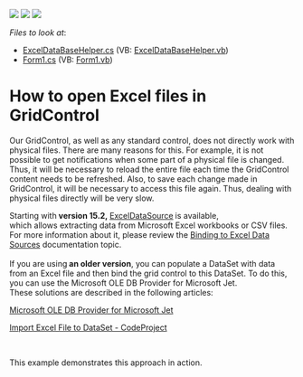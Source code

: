 <!-- default badges list -->
![](https://img.shields.io/endpoint?url=https://codecentral.devexpress.com/api/v1/VersionRange/128630546/12.1.4%2B)
[![](https://img.shields.io/badge/Open_in_DevExpress_Support_Center-FF7200?style=flat-square&logo=DevExpress&logoColor=white)](https://supportcenter.devexpress.com/ticket/details/E4104)
[![](https://img.shields.io/badge/📖_How_to_use_DevExpress_Examples-e9f6fc?style=flat-square)](https://docs.devexpress.com/GeneralInformation/403183)
<!-- default badges end -->
<!-- default file list -->
*Files to look at*:

* [ExcelDataBaseHelper.cs](./CS/ExcelDataBaseHelper.cs) (VB: [ExcelDataBaseHelper.vb](./VB/ExcelDataBaseHelper.vb))
* [Form1.cs](./CS/Form1.cs) (VB: [Form1.vb](./VB/Form1.vb))
<!-- default file list end -->
# How to open Excel files in GridControl


<p>Our GridControl, as well as any standard control, does not directly work with physical files. There are many reasons for this. For example, it is not possible to get notifications when some part of a physical file is changed. Thus, it will be necessary to reload the entire file each time the GridControl content needs to be refreshed. Also, to save each change made in GridControl, it will be necessary to access this file again. Thus, dealing with physical files directly will be very slow.</p>
<p>Starting with<strong> version 15.2, </strong><a href="https://documentation.devexpress.com/#CoreLibraries/clsDevExpressDataAccessExcelExcelDataSourcetopic">ExcelDataSource</a><strong> </strong>is available, which allows extracting data from Microsoft Excel workbooks or CSV files. For more information about it, please review the <a href="https://documentation.devexpress.com/WindowsForms/115529/Common-Features/Data-Binding/Binding-to-Excel-Data-Sources">Binding to Excel Data Sources</a> documentation topic.<br><br>If you are using<strong> an older version</strong>, you can populate a DataSet with data from an Excel file and then bind the grid control to this DataSet. To do this, you can use the Microsoft OLE DB Provider for Microsoft Jet. <br>These solutions are described in the following articles:</p>
<p><a href="http://msdn.microsoft.com/en-us/library/windows/desktop/ms681754(v=vs.85).aspx">Microsoft OLE DB Provider for Microsoft Jet</a></p>
<p><a href="http://www.codeproject.com/Articles/32370/Import-Excel-File-to-DataSet">Import Excel File to DataSet - CodeProject</a></p>
<p> </p>
<p>This example demonstrates this approach in action.</p>

<br/>



